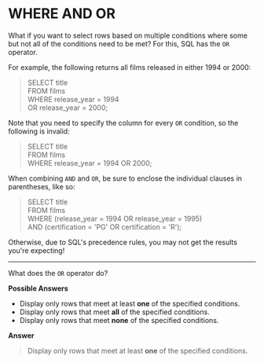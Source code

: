 # WHERE AND OR

What if you want to select rows based on multiple conditions where some but not all of the conditions need to be met? For this, SQL has the `OR` operator.

For example, the following returns all films released in either 1994 or 2000:

> SELECT title\
> FROM films\
> WHERE release_year = 1994\
> OR release_year = 2000;

Note that you need to specify the column for every `OR` condition, so the following is invalid:

> SELECT title\
> FROM films\
> WHERE release_year = 1994 OR 2000;

When combining `AND` and `OR`, be sure to enclose the individual clauses in parentheses, like so:

> SELECT title\
> FROM films\
> WHERE (release_year = 1994 OR release_year = 1995)\
> AND (certification = 'PG' OR certification = 'R');

Otherwise, due to SQL's precedence rules, you may not get the results you're expecting!

<hr>

What does the `OR` operator do?

**Possible Answers**
* Display only rows that meet at least **one** of the specified conditions.
* Display only rows that meet **all** of the specified conditions.
* Display only rows that meet **none** of the specified conditions.

**Answer**
> Display only rows that meet at least **one** of the specified conditions.